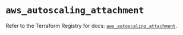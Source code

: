 # `aws_autoscaling_attachment`

Refer to the Terraform Registry for docs: [`aws_autoscaling_attachment`](https://registry.terraform.io/providers/hashicorp/aws/5.94.0/docs/resources/autoscaling_attachment).
